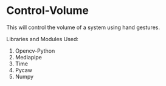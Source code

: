 # Control-Volume
This will control the volume of a system using hand gestures.

Libraries and Modules Used:
1. Opencv-Python
2. Mediapipe
3. Time
4. Pycaw
5. Numpy

